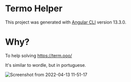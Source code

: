 # Termo Helper

This project was generated with [Angular CLI](https://github.com/angular/angular-cli) version 13.3.0. 

# Why?

To help solving https://term.ooo/ 

It's similar to wordle, but in portuguese.

![Screenshot from 2022-04-13 11-51-17](https://user-images.githubusercontent.com/69020448/163209014-4bdeeda8-d9c8-4284-9b77-27f5a40dc995.png)




